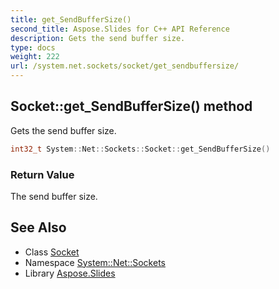 ```yaml
---
title: get_SendBufferSize()
second_title: Aspose.Slides for C++ API Reference
description: Gets the send buffer size.
type: docs
weight: 222
url: /system.net.sockets/socket/get_sendbuffersize/
---
```

## Socket::get_SendBufferSize() method


Gets the send buffer size.

```cpp
int32_t System::Net::Sockets::Socket::get_SendBufferSize()
```


### Return Value

The send buffer size.

## See Also

* Class [Socket](../)
* Namespace [System::Net::Sockets](../../)
* Library [Aspose.Slides](../../../)